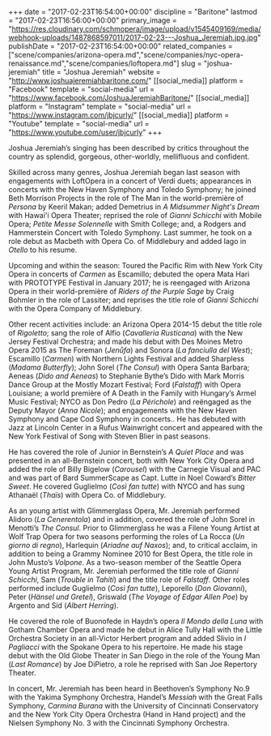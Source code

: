 +++
date = "2017-02-23T16:54:00+00:00"
discipline = "Baritone"
lastmod = "2017-02-23T16:56:00+00:00"
primary_image = "https://res.cloudinary.com/schmopera/image/upload/v1545409169/media/webhook-uploads/1487868597011/2017-02-23---Joshua_Jeremiah.jpg.jpg"
publishDate = "2017-02-23T16:54:00+00:00"
related_companies = ["scene/companies/arizona-opera.md","scene/companies/nyc-opera-renaissance.md","scene/companies/loftopera.md"]
slug = "joshua-jeremiah"
title = "Joshua Jeremiah"
website = "http://www.joshuajeremiahbaritone.com/"
[[social_media]]
platform = "Facebook"
template = "social-media"
url = "https://www.facebook.com/JoshuaJeremiahBaritone/"
[[social_media]]
platform = "Instagram"
template = "social-media"
url = "https://www.instagram.com/jbjcurly/"
[[social_media]]
platform = "Youtube"
template = "social-media"
url = "https://www.youtube.com/user/jbjcurly"
+++

Joshua Jeremiah’s singing has been described by critics throughout the country as splendid, gorgeous, other-worldly, mellifluous and confident.
 
Skilled across many genres, Joshua Jeremiah began last season with engagements with LoftOpera in a concert of Verdi duets; appearances in concerts with the New Haven Symphony and Toledo Symphony; he joined Beth Morrison Projects in the role of The Man in the world-première of *Persona* by Keeril Makan; added Demetrius in *A Midsummer Night's Dream* with Hawai'i Opera Theater; reprised the role of *Gianni Schicchi* with Mobile Opera; *Petite Messe Solennelle* with Smith College; and, a Rodgers and Hammerstein Concert with Toledo Symphony. Last summer, he took on a role debut as Macbeth with Opera Co. of Middlebury and added Iago in *Otello* to his resume.

Upcoming and within the season: Toured the Pacific Rim with New York City Opera in concerts of *Carmen* as Escamillo; debuted the opera Mata Hari with PROTOTYPE Festival in January 2017; he is reengaged with Arizona Opera in their world-première of *Riders of the Purple Sage* by Craig Bohmler in the role of Lassiter; and reprises the title role of *Gianni Schicchi* with the Opera Company of Middlebury.

Other recent activities include: an Arizona Opera 2014-15 debut the title role of *Rigoletto*; sang the role of Alfio (*Cavalleria Rusticana*) with the New Jersey Festival Orchestra; and made his debut with Des Moines Metro Opera 2015 as The Foreman (*Jenůfa*) and Sonora (*La fanciulla del West*); Escamillo (*Carmen*) with Northern Lights Festival and added Sharpless (*Madama Butterfly*); John Sorel (*The Consul*) with Opera Santa Barbara; Aeneas (*Dido and Aeneas*) to Stephanie Bythe’s Dido with Mark Morris Dance Group at the Mostly Mozart Festival; Ford (*Falstaff*) with Opera Louisiane; a world première of A Death in the Family with Hungary’s Armel Music Festival; NYCO as Don Pedro (*La Périchole*) and reëngaged as the Deputy Mayor (*Anna Nicole*); and engagements with the New Haven Symphony and Cape Cod Symphony in concerts.. He has debuted with Jazz at Lincoln Center in a Rufus Wainwright concert and appeared with the New York Festival of Song with Steven Blier in past seasons.

He has covered the role of Junior in Bernstein’s *A Quiet Place* and was presented in an all-Bernstein concert, both with New York City Opera and added the role of Billy Bigelow (*Carousel*) with the Carnegie Visual and PAC and was part of Bard SummerScape as Capt. Lutte in Noel Coward’s *Bitter Sweet*. He covered Guglielmo (*Così fan tutte*) with NYCO and has sung Athanaël (*Thaïs*) with Opera Co. of Middlebury. 

As an young artist with Glimmerglass Opera, Mr. Jeremiah performed Alidoro (*La Cenerentola*) and in addition, covered the role of John Sorel in Menotti’s *The Consul*. Prior to Glimmerglass he was a Filene Young Artist at Wolf Trap Opera for two seasons performing the roles of La Rocca (*Un giorno di regno*), Harlequin (*Ariadne auf Naxos*); and, to critical acclaim, in addition to being a Grammy Nominee 2010 for Best Opera, the title role in John Musto’s *Volpone*. As a two-season member of the Seattle Opera Young Artist Program, Mr. Jeremiah performed the title role of *Gianni Schicchi*, Sam (*Trouble in Tahiti*) and the title role of *Falstaff*. Other roles performed include Guglielmo (*Così fan tutte*), Leporello (*Don Giovanni*), Peter (*Hänsel und Gretel*), Griswald (*The Voyage of Edgar Allen Poe*) by Argento and Sid (*Albert Herring*). 

He covered the role of Buonofede in Haydn’s opera *Il Mondo della Luna* with Gotham Chamber Opera and made he debut in Alice Tully Hall with the Little Orchestra Society in an all-Victor Herbert program and added Slivio in *I Pagliacci* with the Spokane Opera to his repertoire. He made his stage debut with the Old Globe Theater in San Diego in the role of the Young Man (*Last Romance*) by Joe DiPietro, a role he reprised with San Joe Repertory Theater.
 
In concert, Mr. Jeremiah has been heard in Beethoven’s Symphony No.9 with the Yakima Symphony Orchestra, Handel’s *Messiah* with the Great Falls Symphony, *Carmina Burana* with the University of Cincinnati Conservatory and the New York City Opera Orchestra (Hand in Hand project) and the Nielsen Symphony No. 3 with the Cincinnati Symphony Orchestra. 
